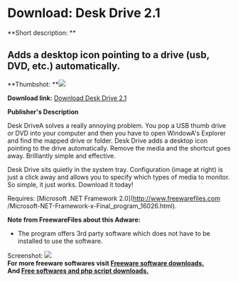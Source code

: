 # Download: Desk Drive 2.1

**Short description: **

## Adds a desktop icon pointing to a drive (usb, DVD, etc.) automatically.

  
**Thumbshot: **![](http://www.freewarefiles.com/screenshot/deskdrive14_md.gif)   
  
**Download link:** [Download Desk Drive 2.1](http://freesoftwares.boysofts.com/Desk-Drive_program_40663.html)  
  

**Publisher's Description**  
  

Desk DriveA solves a really annoying problem. You pop a USB thumb drive or DVD
into your computer and then you have to open WindowA's Explorer and find the
mapped drive or folder. Desk Drive adds a desktop icon pointing to the drive
automatically. Remove the media and the shortcut goes away. Brilliantly simple
and effective.

Desk Drive sits quietly in the system tray. Configuration (image at right) is
just a click away and allows you to specify which types of media to monitor.
So simple, it just works. Download it today!

Requires: [Microsoft .NET Framework 2.0](http://www.freewarefiles.com
/Microsoft-NET-Framework-x-Final_program_16026.html).

**Note from FreewareFiles about this Adware:**

  * The program offers 3rd party software which does not have to be installed to use the software. 

  
  
Screenshot: ![](http://www.freewarefiles.com/screenshot/deskdrive14.gif)  
**For more freeware softwares visit [Freeware software downloads.](http://freesoftwares.boysofts.com/)**   
**And [Free softwares and php script downloads.](http://www.boysofts.com/)**


